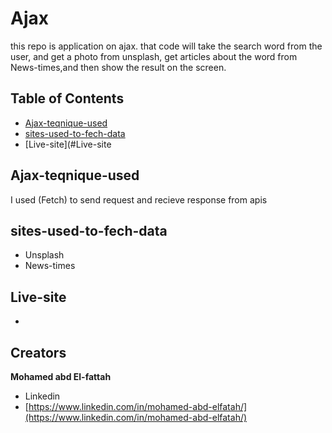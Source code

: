 # Ajax

this repo is application on ajax.
that code will take the search word from the user, and get a photo from unsplash, get articles about the word from News-times,and then show the result on the screen.

## Table of Contents

* [Ajax-teqnique-used ](#Ajax-teqnique-used)
* [sites-used-to-fech-data](#sites-used-to-fech-data)
* [Live-site](#Live-site

## Ajax-teqnique-used

I used (Fetch) to send request and recieve response from apis

## sites-used-to-fech-data

* Unsplash
* News-times

## Live-site

*

## Creators

**Mohamed abd El-fattah**

* Linkedin
* [https://www.linkedin.com/in/mohamed-abd-elfatah/](https://www.linkedin.com/in/mohamed-abd-elfatah/)
